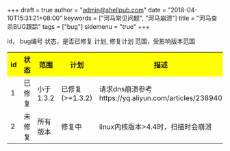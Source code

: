 +++
draft = true
author = "admin@shellpub.com"
date = "2018-04-10T15:31:21+08:00"
keywords = ["河马常见问题", "河马崩溃"]
title = "河马查杀BUG跟踪"
tags = ["bug"]
sidemenu = "true"
+++


id， bug编号
状态，是否已修复
计划, 修复计划
范围，受影响版本范围

<table>
  <tr>
    <th width=10%, bgcolor=yellow >id</th>
    <th width=10%, bgcolor=yellow>状态</th>
    <th width=10%, bgcolor=yellow>范围</th>
    <th width=20%, bgcolor=yellow>计划</th>
    <th width="60%", bgcolor=yellow>描述</th>
  </tr>
  <tr>
    <td> 1 </td>
    <td> 已修复 </td>
    <td> 小于1.3.2 </td>
    <td> 已修复(>=1.3.2) </td>
    <td> 请求dns崩溃参考https://yq.aliyun.com/articles/238940</td>
  </tr>
  <tr>
    <td> 2 </td>
    <td> 未修复 </td>
    <td> 所有版本 </td>
    <td> 修复中 </td>
    <td> linux内核版本>4.4时，扫描时会崩溃 </td>
  </tr>
</table>